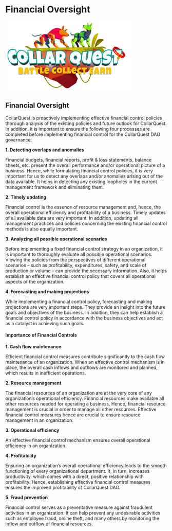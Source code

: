 # Financial Oversight

![CollarQuest a Metaverse Play2Earn Ecosystem](../../.gitbook/assets/CollarQuest-SM.png)

## Financial Oversight

CollarQuest is proactively implementing effective financial control policies thorough analysis of the existing policies and future outlook for CollarQuest. In addition, it is important to ensure the following four processes are completed before implementing financial control for the CollarQuest DAO governance:

**1. Detecting overlaps and anomalies**

Financial budgets, financial reports, profit & loss statements, balance sheets, etc. present the overall performance and/or operational picture of a business. Hence, while formulating financial control policies, it is very important for us to detect any overlaps and/or anomalies arising out of the data available. It helps in detecting any existing loopholes in the current management framework and eliminating them.

**2. Timely updating**

Financial control is the essence of resource management and, hence, the overall operational efficiency and profitability of a business. Timely updates of all available data are very important. In addition, updating all management practices and policies concerning the existing financial control methods is also equally important.

**3. Analyzing all possible operational scenarios**

Before implementing a fixed financial control strategy in an organization, it is important to thoroughly evaluate all possible operational scenarios. Viewing the policies from the perspectives of different operational scenarios – such as profitability, expenditures, safety, and scale of production or volume – can provide the necessary information. Also, it helps establish an effective financial control policy that covers all operational aspects of the organization.

**4. Forecasting and making projections**

While implementing a financial control policy, forecasting and making projections are very important steps. They provide an insight into the future goals and objectives of the business. In addition, they can help establish a financial control policy in accordance with the business objectives and act as a catalyst in achieving such goals.

#### Importance of Financial Controls

**1. Cash flow maintenance**

Efficient financial control measures contribute significantly to the cash flow maintenance of an organization. When an effective control mechanism is in place, the overall cash inflows and outflows are monitored and planned, which results in inefficient operations.

**2. Resource management**

The financial resources of an organization are at the very core of any organization’s operational efficiency. Financial resources make available all other resources needed for operating a business. Hence, financial resource management is crucial in order to manage all other resources. Effective financial control measures hence are crucial to ensure resource management in an organization.

**3. Operational efficiency**

An effective financial control mechanism ensures overall operational efficiency in an organization.

**4. Profitability**

Ensuring an organization’s overall operational efficiency leads to the smooth functioning of every organizational department. It, in turn, increases productivity. which comes with a direct, positive relationship with profitability. Hence, establishing effective financial control measures ensures the improved profitability of CollarQuest DAO.

**5. Fraud prevention**

Financial control serves as a preventative measure against fraudulent activities in an organization. It can help prevent any undesirable activities such as employee fraud, online theft, and many others by monitoring the inflow and outflow of financial resources.
